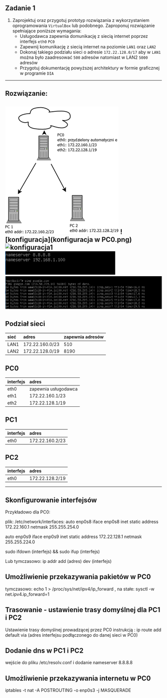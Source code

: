 Zadanie 1
---------


1. Zaprojektuj oraz przygotuj prototyp rozwiązania z wykorzystaniem oprogramowania ``VirtualBox`` lub podobnego. 
Zaproponuj rozwiązanie spełniające poniższe wymagania:
   * Usługodawca zapewnia domunikację z siecią internet poprzez interfejs ``eth0`` ``PC0``
   * Zapewnij komunikację z siecią internet na poziomie ``LAN1`` oraz ``LAN2``
   * Dokonaj takiego podziału sieci o adresie ``172.22.128.0/17`` aby w ``LAN1`` można było zaadresować ``500`` adresów natomiast w LAN2 ``5000`` adresów    
   * Przygotuj dokumentację powyższej architektury w formie graficznej w programie ``DIA``
---------
Rozwiązanie:
---------

![diagram](Diagram1.png)
![konfiguracja](konfiguracja w PC0.png)
![konfiguracja1](konfiguracjaadresowpc1.png)
![konfiguracja2](konfiguracjadnswpc1.png)
![konfiguracja3](pingowaniepc1.png)
---------
Podział sieci 
-------------
| sieć | adres |zapewnia adresów|
:------|:------|:------|
| LAN1 | 172.22.160.0/23 |510|
| LAN2 | 172.22.128.0/19 |8190|

PC0
---
|  interfejs   | adres  |
|:-------------| :------| 
| eth0 | zapewnia usługodawca |
| eth1 | 172.22.160.1/23  |
| eth2 | 172.22.128.1/19  |

PC1
---
|  interfejs   | adres  |
|:-------------| :------| 
| eth0 | 172.22.160.2/23 |

PC2
---
|  interfejs   | adres  |
|:-------------| :------| 
| eth0 | 172.22.128.2/19 |

---
Skonfigurowanie interfejsów
---
Przykładowo dla PC0: 

plik: /etc/network/interfaces:
auto enp0s8 
iface enp0s8 inet static 
address 172.22.160.1 
netmask 255.255.254.0 

auto enp0s9 
iface enp0s9 inet static 
address 172.22.128.1 
netmask 255.255.224.0 

sudo ifdown (interfejs) && sudo ifup (interfejs)

Lub tymczasowo:
ip addr add (adres) dev (interfejs)

Umożliwienie przekazywania pakietów w PC0
---
tymczasowo:  echo 1 > /proc/sys/net/ipv4/ip_forward ,  na stałe: sysctl -w net.ipv4.ip_forward=1

Trasowanie - ustawienie trasy domyślnej dla PC1 i PC2 
---

Ustawienie trasy domyślnej prowadzącej przez PC0 instrukcją : ip route add default via (adres interfejsu podłączonego do danej sieci w PC0) 


Dodanie dns w PC1 i PC2 
---
wejście do pliku /etc/resolv.conf
i dodanie nameserver 8.8.8.8

Umożliwienie przekazywania internetu w PC0
---
iptables -t nat -A POSTROUTING -o enp0s3 -j MASQUERADE


